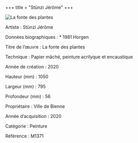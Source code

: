 +++
title = "Stünzi Jérôme"
+++

![La fonte des plantes](/images/m1371.jpg)

Artiste
: Stünzi Jérôme

Données biographiques
: \* 1981 Horgen

Titre de l’œuvre
: La fonte des plantes

Technique
: Papier mâché, peinture acrilyque et encaustique

Année de création
: 2020

Hauteur (mm)
: 1050

Largeur (mm)
: 795

Profondeur (mm)
: 56

Propriétaire
: Ville de Bienne

Année d’acquisition
: 2020

Catégorie
: Peinture

Référence
: M1371
